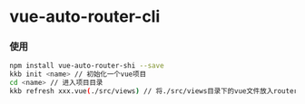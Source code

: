 # vue-auto-router-cli 

### 使用

```bash
npm install vue-auto-router-shi --save
kkb init <name> // 初始化一个vue项目
cd <name> // 进入项目目录
kkb refresh xxx.vue(./src/views) // 将./src/views目录下的vue文件放入router目录下，并在app.vue中使用
```

 